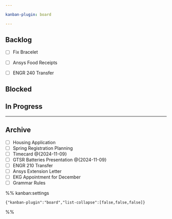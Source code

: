 ```yaml
---

kanban-plugin: board

---
```


## Backlog

- [ ] Fix Bracelet
- [ ] Ansys Food Receipts
- [ ] ENGR 240 Transfer


## Blocked



## In Progress



***

## Archive

- [ ] Housing Application
- [ ] Spring Registration Planning
- [ ] Timecard @{2024-11-09}
- [ ] GTSR Batteries Presentation @{2024-11-09}
- [ ] ENGR 210 Transfer
- [ ] Ansys Extension Letter
- [ ] EKG Appointment for December
- [ ] Grammar Rules

%% kanban:settings
```
{"kanban-plugin":"board","list-collapse":[false,false,false]}
```
%%